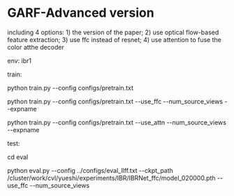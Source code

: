 # GARF-Advanced version
including 4 options: 1) the version of the paper; 2) use optical flow-based feature extraction; 3) use ffc instead of resnet; 4) use attention to fuse the color atthe decoder

env: ibr1

train:

python train.py --config configs/pretrain.txt 

python train.py --config configs/pretrain.txt --use_ffc --num_source_views --expname

python train.py --config configs/pretrain.txt --use_attn --num_source_views --expname 

test:

cd eval

python eval.py --config ../configs/eval_llff.txt --ckpt_path /cluster/work/cvl/yueshi/experiments/IBR/IBRNet_ffc/model_020000.pth --use_ffc --num_source_views
